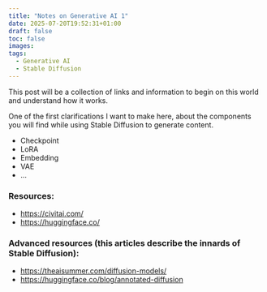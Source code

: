 ```yaml
---
title: "Notes on Generative AI 1"
date: 2025-07-20T19:52:31+01:00
draft: false
toc: false
images:
tags: 
  - Generative AI
  - Stable Diffusion
---
```


This post will be a collection of links and information to begin on this world and understand how it works.

One of the first clarifications I want to make here, about the components you will find while using Stable Diffusion to generate content.
- Checkpoint
- LoRA
- Embedding
- VAE
- ...

### Resources:
- https://civitai.com/
- https://huggingface.co/

### Advanced resources (this articles describe the innards of Stable Diffusion):
- https://theaisummer.com/diffusion-models/
- https://huggingface.co/blog/annotated-diffusion
